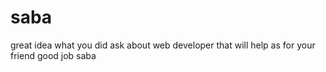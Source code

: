 # saba
great  idea what you did  ask about web developer that will help as for your friend good job saba
